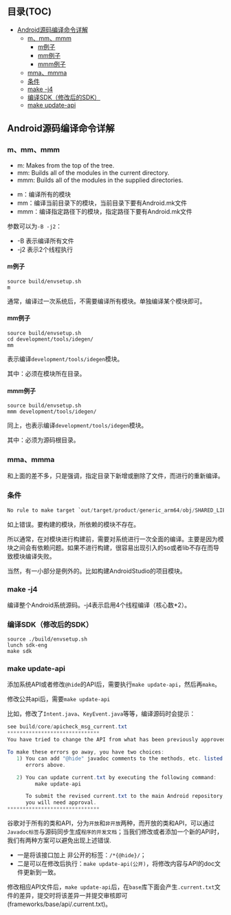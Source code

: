 
<!-- TOC titleSize:2 tabSpaces:4 depthFrom:1 depthTo:6 withLinks:1 updateOnSave:1 orderedList:0 -->

## 目录(TOC)
- [Android源码编译命令详解](#android源码编译命令详解)
    - [m、mm、mmm](#mmmmmm)
        - [m例子](#m例子)
        - [mm例子](#mm例子)
        - [mmm例子](#mmm例子)
    - [mma、mmma](#mmammma)
    - [条件](#条件)
    - [make -j4](#make-j4)
    - [编译SDK（修改后的SDK）](#编译sdk修改后的sdk)
    - [make update-api](#make-update-api)

<!-- /TOC -->
## Android源码编译命令详解

### m、mm、mmm

- m:       Makes from the top of the tree.
- mm:      Builds all of the modules in the current directory.
- mmm:     Builds all of the modules in the supplied directories.

* m：编译所有的模块
* mm：编译当前目录下的模块，当前目录下要有Android.mk文件
* mmm：编译指定路径下的模块，指定路径下要有Android.mk文件

参数可以为`-B -j2`：

* -B 表示编译所有文件
* -j2 表示2个线程执行

#### m例子

```shell
source build/envsetup.sh
m
```

通常，编译过一次系统后，不需要编译所有模块。单独编译某个模块即可。

#### mm例子

```shell
source build/envsetup.sh
cd development/tools/idegen/
mm
```
表示编译`development/tools/idegen`模块。

其中：必须在模块所在目录。

#### mmm例子

```shell
source build/envsetup.sh
mmm development/tools/idegen/
```

同上，也表示编译`development/tools/idegen`模块。

其中：必须为源码根目录。

### mma、mmma

和上面的差不多，只是强调，指定目录下新增或删除了文件，而进行的重新编译。


### 条件

```java
No rule to make target `out/target/product/generic_arm64/obj/SHARED_LIBRARIES/libbinder_intermediates/export_includes', needed by `out/target/product/generic_arm64/obj/SHARED_LIBRARIES/libinputflinger_intermediates/import_includes'
```

如上错误。要构建的模块，所依赖的模块不存在。

所以通常，在对模块进行构建前，需要对系统进行一次全面的编译。主要是因为模块之间会有依赖问题。如果不进行构建，很容易出现引入的so或者lib不存在而导致模块编译失败。

当然，有一小部分是例外的。比如构建AndroidStudio的项目模块。

### make -j4

编译整个Android系统源码。-j4表示启用4个线程编译（核心数*2）。

### 编译SDK（修改后的SDK）

```shell
source ./build/envsetup.sh
lunch sdk-eng
make sdk
```

### make update-api

添加系统API或者修改`@hide`的API后，需要执行`make update-api`，然后再`make`。

修改公共api后，需要`make update-api`

比如，修改了`Intent.java`、`KeyEvent.java`等等，编译源码时会提示：

```java
see build/core/apicheck_msg_current.txt
******************************
You have tried to change the API from what has been previously approved.

To make these errors go away, you have two choices:
   1) You can add "@hide" javadoc comments to the methods, etc. listed in the
      errors above.

   2) You can update current.txt by executing the following command:
         make update-api

      To submit the revised current.txt to the main Android repository,
      you will need approval.
******************************
```

谷歌对于所有的类和API，分为`开放`和`非开放`两种，而开放的类和API，可以通过`Javadoc标签`与源码同步生成`程序的开发文档`；当我们修改或者添加一个新的API时，我们有两种方案可以避免出现上述错误.

* 一是将该接口加上 非公开的标签：`/*{@hide}/`；
* 二是可以在修改后执行：`make update-api(公开)`，将修改内容与API的doc文件更新到一致。

修改相应API文件后，`make update-api`后，在`base`库下面会产生`.current.txt`文件的差异，提交时将该差异一并提交审核即可(frameworks/base/api/.current.txt)。
